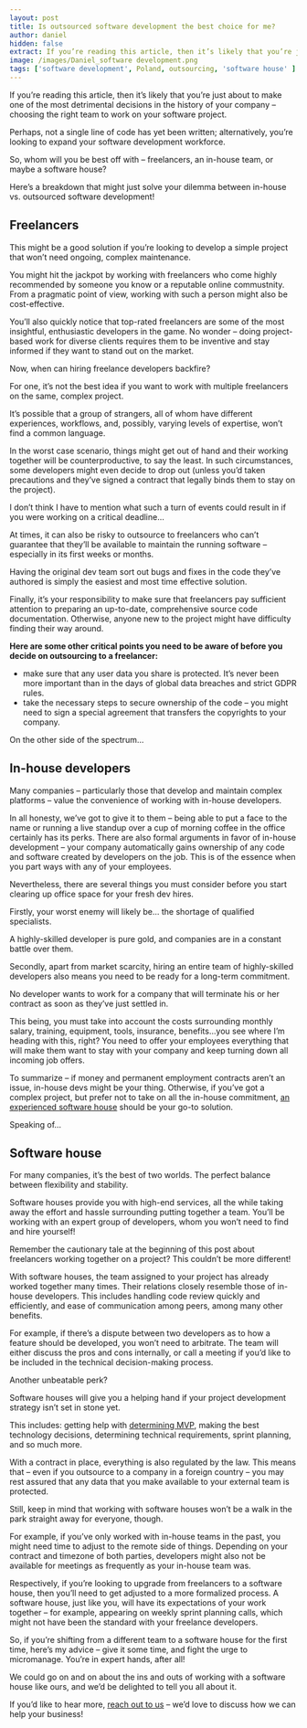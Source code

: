 ```yaml
---
layout: post
title: Is outsourced software development the best choice for me?
author: daniel
hidden: false
extract: If you’re reading this article, then it’s likely that you’re just about to make one of the most detrimental decisions in the history of your company – choosing the right team to work on your software project. Perhaps, not a single line of code has yet been written; alternatively, you’re looking to expand your software development workforce. So, whom will you be best off with – freelancers, an in-house team, or maybe a software house?
image: /images/Daniel_software development.png
tags: ['software development', Poland, outsourcing, 'software house' ]  
---
```


If you’re reading this article, then it’s likely that you’re just about to make one of the most detrimental decisions in the history of your company – choosing the right team to work on your software project.

Perhaps, not a single line of code has yet been written; alternatively, you’re looking to expand your software development workforce.

So, whom will you be best off with – freelancers, an in-house team, or maybe a software house?

Here’s a breakdown that might just solve your dilemma between in-house vs. outsourced software development!

## Freelancers

This might be a good solution if you’re looking to develop a simple project that won’t need ongoing, complex maintenance.

You might hit the jackpot by working with freelancers who come highly recommended by someone you know or a reputable online commustnity. From a pragmatic point of view, working with such a person might also be cost-effective.

You’ll also quickly notice that top-rated freelancers are some of the most insightful, enthusiastic developers in the game. No wonder – doing project-based work for diverse clients requires them to be inventive and stay informed if they want to stand out on the market.

Now, when can hiring freelance developers backfire?

For one, it’s not the best idea if you want to work with multiple freelancers on the same, complex project.

It’s possible that a group of strangers, all of whom have different experiences, workflows, and, possibly, varying levels of expertise, won’t find a common language.

In the worst case scenario, things might get out of hand and their working together will be counterproductive, to say the least. In such circumstances, some developers might even decide to drop out (unless you’d taken precautions and they’ve signed a contract that legally binds them to stay on the project).

I don’t think I have to mention what such a turn of events could result in if you were working on a critical deadline...

At times, it can also be risky to outsource to freelancers who can’t guarantee that they’ll be available to maintain the running software – especially in its first weeks or months.

Having the original dev team sort out bugs and fixes in the code they’ve authored is simply the easiest and most time effective solution.

Finally, it’s your responsibility to make sure that freelancers pay sufficient attention to preparing an up-to-date, comprehensive source code documentation. Otherwise, anyone new to the project might have difficulty finding their way around.

**Here are some other critical points you need to be aware of before you decide on outsourcing to a freelancer:**

 - make sure that any user data you share is protected. It’s never been more important than in the days of global data breaches and strict GDPR rules.
 -  take the necessary steps to secure ownership of the code – you might need to sign a special agreement that transfers the copyrights to your company.
    
On the other side of the spectrum...

## In-house developers

Many companies – particularly those that develop and maintain complex platforms – value the convenience of working with in-house developers.

In all honesty, we’ve got to give it to them – being able to put a face to the name or running a live standup over a cup of morning coffee in the office certainly has its perks. There are also formal arguments in favor of in-house development – your company automatically gains ownership of any code and software created by developers on the job. This is of the essence when you part ways with any of your employees.

Nevertheless, there are several things you must consider before you start clearing up office space for your fresh dev hires.

Firstly, your worst enemy will likely be... the shortage of qualified specialists.

A highly-skilled developer is pure gold, and companies are in a constant battle over them.

Secondly, apart from market scarcity, hiring an entire team of highly-skilled developers also means you need to be ready for a long-term commitment.

No developer wants to work for a company that will terminate his or her contract as soon as they’ve just settled in.

This being, you must take into account the costs surrounding monthly salary, training, equipment, tools, insurance, benefits...you see where I’m heading with this, right? You need to offer your employees everything that will make them want to stay with your company and keep turning down all incoming job offers.

To summarize – if money and permanent employment contracts aren’t an issue, in-house devs might be your thing. Otherwise, if you’ve got a complex project, but prefer not to take on all the in-house commitment, [an experienced software house](https://brightinventions.pl/what-we-offer/) should be your go-to solution.

Speaking of…

## Software house

For many companies, it’s the best of two worlds. The perfect balance between flexibility and stability.

Software houses provide you with high-end services, all the while taking away the effort and hassle surrounding putting together a team. You’ll be working with an expert group of developers, whom you won’t need to find and hire yourself!

Remember the cautionary tale at the beginning of this post about freelancers working together on a project? This couldn’t be more different!

With software houses, the team assigned to your project has already worked together many times. Their relations closely resemble those of in-house developers. This includes handling code review quickly and efficiently, and ease of communication among peers, among many other benefits.

For example, if there’s a dispute between two developers as to how a feature should be developed, you won’t need to arbitrate. The team will either discuss the pros and cons internally, or call a meeting if you’d like to be included in the technical decision-making process.

Another unbeatable perk?

Software houses will give you a helping hand if your project development strategy isn’t set in stone yet.

This includes: getting help with [determining MVP](https://brightinventions.pl/blog/mistakes-startups-make-when-developing-their-mobile-product/), making the best technology decisions, determining technical requirements, sprint planning, and so much more.

With a contract in place, everything is also regulated by the law. This means that – even if you outsource to a company in a foreign country – you may rest assured that any data that you make available to your external team is protected.

Still, keep in mind that working with software houses won’t be a walk in the park straight away for everyone, though.

For example, if you’ve only worked with in-house teams in the past, you might need time to adjust to the remote side of things. Depending on your contract and timezone of both parties, developers might also not be available for meetings as frequently as your in-house team was.

Respectively, if you’re looking to upgrade from freelancers to a software house, then you’ll need to get adjusted to a more formalized process. A software house, just like you, will have its expectations of your work together – for example, appearing on weekly sprint planning calls, which might not have been the standard with your freelance developers.

So, if you’re shifting from a different team to a software house for the first time, here’s my advice – give it some time, and fight the urge to micromanage. You’re in expert hands, after all!

We could go on and on about the ins and outs of working with a software house like ours, and we’d be delighted to tell you all about it.

If you’d like to hear more, [reach out to us](https://brightinventions.pl/start-project/) – we’d love to discuss how we can help your business!

